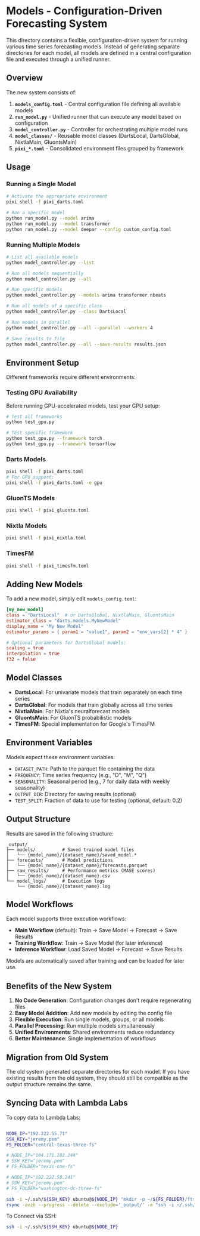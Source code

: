 # Models - Configuration-Driven Forecasting System

This directory contains a flexible, configuration-driven system for running various time series forecasting models. Instead of generating separate directories for each model, all models are defined in a central configuration file and executed through a unified runner.

## Overview

The new system consists of:

1. **`models_config.toml`** - Central configuration file defining all available models
2. **`run_model.py`** - Unified runner that can execute any model based on configuration
3. **`model_controller.py`** - Controller for orchestrating multiple model runs
4. **`model_classes/`** - Reusable model classes (DartsLocal, DartsGlobal, NixtlaMain, GluontsMain)
5. **`pixi_*.toml`** - Consolidated environment files grouped by framework

## Usage

### Running a Single Model

```bash
# Activate the appropriate environment
pixi shell -f pixi_darts.toml

# Run a specific model
python run_model.py --model arima
python run_model.py --model transformer
python run_model.py --model deepar --config custom_config.toml
```

### Running Multiple Models

```bash
# List all available models
python model_controller.py --list

# Run all models sequentially
python model_controller.py --all

# Run specific models
python model_controller.py --models arima transformer nbeats

# Run all models of a specific class
python model_controller.py --class DartsLocal

# Run models in parallel
python model_controller.py --all --parallel --workers 4

# Save results to file
python model_controller.py --all --save-results results.json
```

## Environment Setup

Different frameworks require different environments:

### Testing GPU Availability
Before running GPU-accelerated models, test your GPU setup:
```bash
# Test all frameworks
python test_gpu.py

# Test specific framework
python test_gpu.py --framework torch
python test_gpu.py --framework tensorflow
```

### Darts Models
```bash
pixi shell -f pixi_darts.toml
# For GPU support:
pixi shell -f pixi_darts.toml -e gpu
```

### GluonTS Models
```bash
pixi shell -f pixi_gluonts.toml
```

### Nixtla Models
```bash
pixi shell -f pixi_nixtla.toml
```

### TimesFM
```bash
pixi shell -f pixi_timesfm.toml
```

## Adding New Models

To add a new model, simply edit `models_config.toml`:

```toml
[my_new_model]
class = "DartsLocal"  # or DartsGlobal, NixtlaMain, GluontsMain
estimator_class = "darts.models.MyNewModel"
display_name = "My New Model"
estimator_params = { param1 = "value1", param2 = "env_vars[2] * 4" }

# Optional parameters for DartsGlobal models:
scaling = true
interpolation = true
f32 = false
```

## Model Classes

- **DartsLocal**: For univariate models that train separately on each time series
- **DartsGlobal**: For models that train globally across all time series
- **NixtlaMain**: For Nixtla's neuralforecast models
- **GluontsMain**: For GluonTS probabilistic models
- **TimesFM**: Special implementation for Google's TimesFM

## Environment Variables

Models expect these environment variables:
- `DATASET_PATH`: Path to the parquet file containing the data
- `FREQUENCY`: Time series frequency (e.g., "D", "M", "Q")
- `SEASONALITY`: Seasonal period (e.g., 7 for daily data with weekly seasonality)
- `OUTPUT_DIR`: Directory for saving results (optional)
- `TEST_SPLIT`: Fraction of data to use for testing (optional, default: 0.2)

## Output Structure

Results are saved in the following structure:
```
_output/
├── models/          # Saved trained model files
│   └── {model_name}/{dataset_name}/saved_model.*
├── forecasts/       # Model predictions
│   └── {model_name}/{dataset_name}/forecasts.parquet
├── raw_results/     # Performance metrics (MASE scores)
│   └── {model_name}/{dataset_name}.csv
└── model_logs/      # Execution logs
    └── {model_name}/{dataset_name}.log
```

## Model Workflows

Each model supports three execution workflows:

- **Main Workflow** (default): Train → Save Model → Forecast → Save Results
- **Training Workflow**: Train → Save Model (for later inference)
- **Inference Workflow**: Load Saved Model → Forecast → Save Results

Models are automatically saved after training and can be loaded for later use.

## Benefits of the New System

1. **No Code Generation**: Configuration changes don't require regenerating files
2. **Easy Model Addition**: Add new models by editing the config file
3. **Flexible Execution**: Run single models, groups, or all models
4. **Parallel Processing**: Run multiple models simultaneously
5. **Unified Environments**: Shared environments reduce redundancy
6. **Better Maintenance**: Single implementation of workflows

## Migration from Old System

The old system generated separate directories for each model. If you have existing results from the old system, they should still be compatible as the output structure remains the same.

## Syncing Data with Lambda Labs

To copy data to Lambda Labs:
```bash

NODE_IP="192.222.55.71"
SSH_KEY="jeremy.pem"
FS_FOLDER="central-texas-three-fs"

# NODE_IP="104.171.202.244"
# SSH_KEY="jeremy.pem"
# FS_FOLDER="texas-one-fs"

# NODE_IP="192.222.58.241"
# SSH_KEY="jeremy.pem"
# FS_FOLDER="washington-dc-three-fs"

ssh -i ~/.ssh/${SSH_KEY} ubuntu@${NODE_IP} "mkdir -p ~/${FS_FOLDER}/ftsfr"
rsync -avzh --progress --delete --exclude='_output/' -e "ssh -i ~/.ssh/${SSH_KEY}" ./ ubuntu@${NODE_IP}:~/${FS_FOLDER}/ftsfr/
```

To Connect via SSH:
```bash
ssh -i ~/.ssh/${SSH_KEY} ubuntu@${NODE_IP}
```

